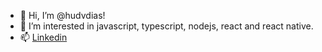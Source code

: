 - 👋 Hi, I’m @hudvdias!
- 👀 I’m interested in javascript, typescript, nodejs, react and react native.
- 📫 [Linkedin](https://www.linkedin.com/in/hudvdias/)
